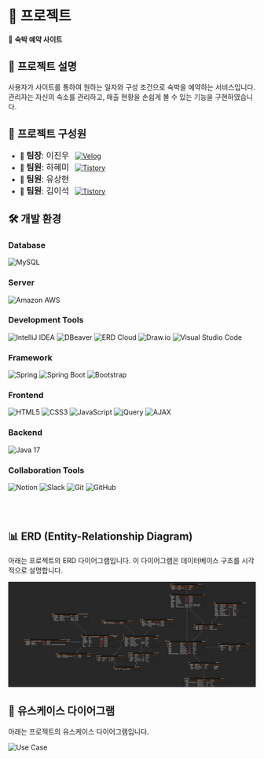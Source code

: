 # 🚀 프로젝트

🏨 **숙박 예약 사이트**

## 📖 프로젝트 설명
사용자가 사이트를 통하여 원하는 일자와 구성 조건으로 숙박을 예약하는 서비스입니다. <br>
관리자는 자신의 숙소를 관리하고, 매출 현황을 손쉽게 볼 수 있는 기능을 구현하였습니다.

## 👥 프로젝트 구성원
- 👑 <span style="display: inline-flex; align-items: center; font-size:1.2em;">**팀장**: 이진우</span> <a href="https://velog.io/@dlwlsdn8022/posts"><img src="https://img.shields.io/badge/Velog-20C997?style=flat-square&logo=velog&logoColor=white" alt="Velog" style="margin-left: 8px;"></a>
- 👤 <span style="display: inline-flex; align-items: center; font-size:1.2em;">**팀원**: 하혜미</span> <a href="https://hmproject-1.tistory.com/"><img src="https://img.shields.io/badge/Tistory-000000?style=flat-square&logo=tistory&logoColor=white" alt="Tistory" style="margin-left: 8px;"></a>
- 👤 <span style="display: inline-flex; align-items: center; font-size:1.2em;">**팀원**: 유상현</span>
- 👤 <span style="display: inline-flex; align-items: center; font-size:1.2em;">**팀원**: 김이석</span> <a href="https://kim-jayden.tistory.com/"><img src="https://img.shields.io/badge/Tistory-000000?style=flat-square&logo=tistory&logoColor=white" alt="Tistory" style="margin-left: 8px;"></a>

## 🛠 개발 환경

### Database
![MySQL](https://img.shields.io/badge/MySQL-4479A1?style=for-the-badge&logo=mysql&logoColor=white)

### Server
![Amazon AWS](https://img.shields.io/badge/Amazon%20AWS-232F3E?style=for-the-badge&logo=amazon-aws&logoColor=white)

### Development Tools
![IntelliJ IDEA](https://img.shields.io/badge/IntelliJ%20IDEA-000000?style=for-the-badge&logo=intellij-idea&logoColor=white)
![DBeaver](https://img.shields.io/badge/DBeaver-372923?style=for-the-badge&logo=dbeaver&logoColor=white)
![ERD Cloud](https://img.shields.io/badge/ERD%20Cloud-005EFF?style=for-the-badge&logo=erddap&logoColor=white)
![Draw.io](https://img.shields.io/badge/Draw.io-FF9900?style=for-the-badge&logo=draw.io&logoColor=white)
![Visual Studio Code](https://img.shields.io/badge/Visual%20Studio%20Code-007ACC?style=for-the-badge&logo=visual-studio-code&logoColor=white)

### Framework
![Spring](https://img.shields.io/badge/Spring-6DB33F?style=for-the-badge&logo=spring&logoColor=white)
![Spring Boot](https://img.shields.io/badge/Spring%20Boot-6DB33F?style=for-the-badge&logo=spring-boot&logoColor=white)
![Bootstrap](https://img.shields.io/badge/Bootstrap-563D7C?style=for-the-badge&logo=bootstrap&logoColor=white)

### Frontend
![HTML5](https://img.shields.io/badge/HTML5-E34F26?style=for-the-badge&logo=html5&logoColor=white)
![CSS3](https://img.shields.io/badge/CSS3-1572B6?style=for-the-badge&logo=css3&logoColor=white)
![JavaScript](https://img.shields.io/badge/JavaScript-F7DF1E?style=for-the-badge&logo=javascript&logoColor=black)
![jQuery](https://img.shields.io/badge/jQuery-0769AD?style=for-the-badge&logo=jquery&logoColor=white)
![AJAX](https://img.shields.io/badge/AJAX-003545?style=for-the-badge&logo=ajax&logoColor=white)

### Backend
![Java 17](https://img.shields.io/badge/Java%2017-007396?style=for-the-badge&logo=java&logoColor=white)

### Collaboration Tools
![Notion](https://img.shields.io/badge/Notion-000000?style=for-the-badge&logo=notion&logoColor=white)
![Slack](https://img.shields.io/badge/Slack-4A154B?style=for-the-badge&logo=slack&logoColor=white)
![Git](https://img.shields.io/badge/Git-F05032?style=for-the-badge&logo=git&logoColor=white)
![GitHub](https://img.shields.io/badge/GitHub-181717?style=for-the-badge&logo=github&logoColor=white)

<br>
<br>

## 📊 ERD (Entity-Relationship Diagram)

아래는 프로젝트의 ERD 다이어그램입니다. 이 다이어그램은 데이터베이스 구조를 시각적으로 설명합니다.

![ERD](./Stay%20With%20Me_ERD.png)


## 🎯 유스케이스 다이어그램

아래는 프로젝트의 유스케이스 다이어그램입니다.

![Use Case](./docs/UseCaseDiagram.png)




